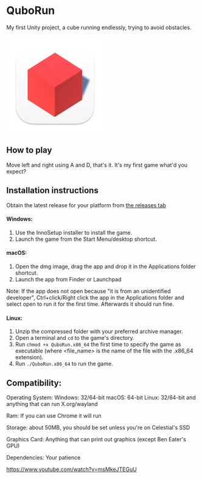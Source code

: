 # QuboRun
My first Unity project, a cube running endlessly, trying to avoid obstacles.

<img src="/Assets/QuboRun_Logo.png" width="256" height="256" />

## How to play
Move left and right using A and D, that's it. 
It's my first game what'd you expect?

## Installation instructions

Obtain the latest release for your platform from [the releases tab](https://github.com/Devnol/QuboRun/releases)

#### Windows:
   1. Use the InnoSetup installer to install the game.
   1. Launch the game from the Start Menu/desktop shortcut.

#### macOS:

   1. Open the dmg image, drag the app and drop it in the Applications folder shortcut.
   1. Launch the app from Finder or Launchpad
   
Note: If the app does not open because "it is from an unidentified developer", Ctrl+click/Right click the app in the Applications folder and select open to run it for the first time. Afterwards it should run fine.

#### Linux:
   1. Unzip the compressed folder with your preferred archive manager.
   1. Open a terminal and `cd` to the game's directory.
   1. Run `chmod +x QuboRun.x86_64` the first time to specify the game as executable (where <file_name> is the name of the file with the .x86_64 extension).
   1. Run `./QuboRun.x86_64` to run the game.

## Compatibility:

  Operating System:
    Windows: 32/64-bit
    macOS: 64-bit
    Linux: 32/64-bit and anything that can run X.org/wayland
  
  Ram: If you can use Chrome it will run

  Storage: about 50MB, you should be set unless you're on Celestial's SSD

  Graphics Card: Anything that can print out graphics (except Ben Eater's GPU)

  Dependencies: Your patience

https://www.youtube.com/watch?v=msMkeJTEGuU
